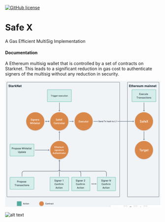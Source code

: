 [![GitHub license](https://img.shields.io/badge/license-MIT-blue.svg)](https://raw.githubusercontent.com/snapshot-labs/sx-core/master/LICENSE)

# Safe X

A Gas Efficient MultiSig Implementation 

#### Documentation

A Ethereum multisig wallet that is controlled by a set of contracts on Starknet. This leads to a significant reduction in gas cost to authenticate signers of the multisig without any reduction in security. 

![alt text](./architecture.png)

![alt text](./gasSavings.png)





